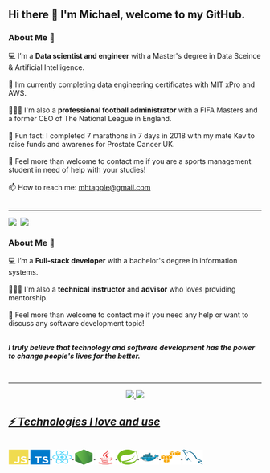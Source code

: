 ## Hi there 👋 I'm Michael, welcome to my GitHub.

### About Me 🚀
💻 I’m a **Data scientist and engineer** with a Master's degree in Data Sceince & Artificial Intelligence. </br> </br>
🔭 I’m currently completing data engineering certificates with MIT xPro and AWS. </br> </br>
👨🏼‍💻 I'm also a **professional football administrator** with a FIFA Masters and a former CEO of The National League in England. </br></br>
👯 Fun fact: I completed 7 marathons in 7 days in 2018 with my mate Kev to raise funds and awarenes for Prostate Cancer UK. </br> </br>
💬 Feel more than welcome to contact me if you are a sports management student in need of help with your studies! </br></br>
📫 How to reach me: mhtapple@gmail.com </br> </br>



<hr />

<a href="https://www.linkedin.com/in/murilo-marques-b42760115/">
  <img align="left" width="24px" src="https://cdn.jsdelivr.net/npm/simple-icons@v3/icons/linkedin.svg"  />
</a>
<a href="mailto:murilommms@gmail.com">
  <img align="left" width="26px" src="https://cdn.jsdelivr.net/npm/simple-icons@v3/icons/gmail.svg" />
</a>

<br/>

### About Me 🚀
💻 I’m a **Full-stack developer** with a bachelor's degree in information systems. </br> </br>
👨🏼‍💻 I'm also a **technical instructor** and **advisor** who loves providing mentorship. </br></br>
💬 Feel more than welcome to contact me if you need any help or want to discuss any software development topic! </br></br>
   
 <b><i>I truly believe that technology and software development has the power to change people's lives for the better. 
    
<br/>
<hr />

<div align="center">
  <a href="https://github.com/MuriloMarquesSantos">
  <img height="180em" src="https://github-readme-stats.vercel.app/api?username=MuriloMarquesSantos&show_icons=true&theme=gradient&include_all_commits=true&count_private=true"/>
  <img height="180em" src="https://github-readme-stats.vercel.app/api/top-langs/?username=MuriloMarquesSantos&layout=compact&langs_count=7&theme=gradient"/>
</div>

## ⚡ Technologies I love and use
  
<div style="display: inline_block"><br>
  <img align="center" alt="js" height="30" width="40" src="https://raw.githubusercontent.com/devicons/devicon/master/icons/javascript/javascript-plain.svg">
  <img align="center" alt="ts" height="30" width="40" src="https://raw.githubusercontent.com/devicons/devicon/master/icons/typescript/typescript-plain.svg">
  <img align="center" alt="react" height="30" width="40" src="https://raw.githubusercontent.com/devicons/devicon/master/icons/react/react-original.svg">
  <img align="center" alt="Node" height="30" width="40" src="https://raw.githubusercontent.com/devicons/devicon/master/icons/nodejs/nodejs-original.svg">
  <img align="center" alt="Java" height="30" width="40" src="https://raw.githubusercontent.com/devicons/devicon/master/icons/java/java-plain.svg">
  <img align="center" alt="Spring" height="30" width="40" src="https://raw.githubusercontent.com/devicons/devicon/master/icons/spring/spring-original.svg">
  <img align="center" alt="Docker" height="30" width="40" src="https://raw.githubusercontent.com/devicons/devicon/master/icons/docker/docker-original.svg">
  <img align="center" alt="AWS" height="30" width="40" src="https://raw.githubusercontent.com/devicons/devicon/master/icons/amazonwebservices/amazonwebservices-original.svg">
  <img align="center" alt="MySQL" height="30" width="40" src="https://raw.githubusercontent.com/devicons/devicon/master/icons/mysql/mysql-original.svg">
                                                              
</div>
